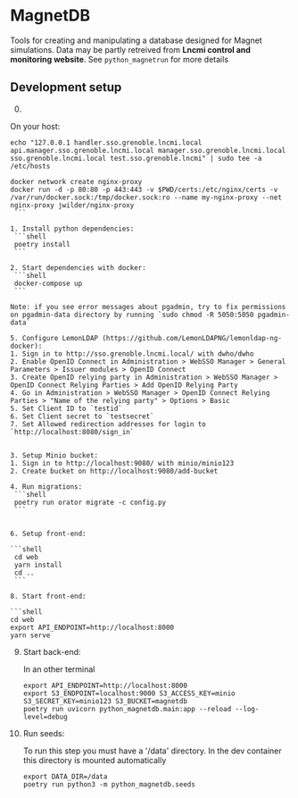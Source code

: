 # MagnetDB

Tools for creating and manipulating a database designed for Magnet simulations.
Data may be partly retreived from **Lncmi control and monitoring website**.
See `python_magnetrun` for more details

## Development setup

0. 

   On your host:
   ```shell
   echo "127.0.0.1 handler.sso.grenoble.lncmi.local api.manager.sso.grenoble.lncmi.local manager.sso.grenoble.lncmi.local sso.grenoble.lncmi.local test.sso.grenoble.lncmi" | sudo tee -a /etc/hosts
   ```

   ```shell
   docker network create nginx-proxy
   docker run -d -p 80:80 -p 443:443 -v $PWD/certs:/etc/nginx/certs -v /var/run/docker.sock:/tmp/docker.sock:ro --name my-nginx-proxy --net nginx-proxy jwilder/nginx-proxy
    ```

1. Install python dependencies:
    ```shell
    poetry install
    ```

2. Start dependencies with docker:
    ```shell
    docker-compose up
    ```

   Note: if you see error messages about pgadmin, try to fix permissions on pgadmin-data directory by running `sudo chmod -R 5050:5050 pgadmin-data`

5. Configure LemonLDAP (https://github.com/LemonLDAPNG/lemonldap-ng-docker):
   1. Sign in to http://sso.grenoble.lncmi.local/ with dwho/dwho
   2. Enable OpenID Connect in Administration > WebSSO Manager > General Parameters > Issuer modules > OpenID Connect
   3. Create OpenID relying party in Administration > WebSSO Manager > OpenID Connect Relying Parties > Add OpenID Relying Party
   4. Go in Administration > WebSSO Manager > OpenID Connect Relying Parties > "Name of the relying party" > Options > Basic
   5. Set Client ID to `testid`
   6. Set Client secret to `testsecret`
   7. Set Allowed redirection addresses for login to `http://localhost:8080/sign_in`


3. Setup Minio bucket:
   1. Sign in to http://localhost:9080/ with minio/minio123
   2. Create bucket on http://localhost:9080/add-bucket

4. Run migrations:
    ```shell
    poetry run orator migrate -c config.py
    ```


6. Setup front-end:
   
   ```shell
    cd web
    yarn install
    cd ..
    ```

8. Start front-end:
   
   ```shell
   cd web
   export API_ENDPOINT=http://localhost:8000
   yarn serve
   ```

9. Start back-end:

   In an other terminal

   ```shell
   export API_ENDPOINT=http://localhost:8000
   export S3_ENDPOINT=localhost:9000 S3_ACCESS_KEY=minio S3_SECRET_KEY=minio123 S3_BUCKET=magnetdb
   poetry run uvicorn python_magnetdb.main:app --reload --log-level=debug
   ```

7. Run seeds:

   To run this step you must have a '/data' directory. In the dev container this directory is mounted automatically
   
   ```shell
   export DATA_DIR=/data
   poetry run python3 -m python_magnetdb.seeds
   ```

